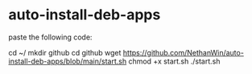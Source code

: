 # auto-install-deb-apps
paste the following code:

cd ~/
mkdir github
cd github
wget https://github.com/NethanWin/auto-install-deb-apps/blob/main/start.sh
chmod +x start.sh
./start.sh
